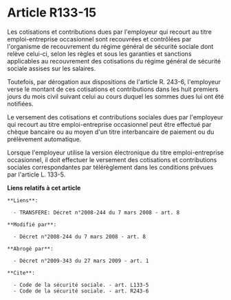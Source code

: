 # Article R133-15

Les cotisations et contributions dues par l'employeur qui recourt au titre emploi-entreprise occasionnel sont recouvrées et
contrôlées par l'organisme de recouvrement du régime général de sécurité sociale dont relève celui-ci, selon les règles et
sous les garanties et sanctions applicables au recouvrement des cotisations du régime général de sécurité sociale assises sur
les salaires. 

Toutefois, par dérogation aux dispositions de l'article R. 243-6, l'employeur verse le montant de ces cotisations et
contributions dans les huit premiers jours du mois civil suivant celui au cours duquel les sommes dues lui ont été
notifiées. 

Le versement des cotisations et contributions sociales dues par l'employeur qui recourt au titre emploi-entreprise
occasionnel peut être effectué par chèque bancaire ou au moyen d'un titre interbancaire de paiement ou du prélèvement
automatique. 

Lorsque l'employeur utilise la version électronique du titre emploi-entreprise occasionnel, il doit effectuer le versement
des cotisations et contributions sociales correspondantes par télérèglement dans les conditions prévues par l'article L.
133-5.

**Liens relatifs à cet article**

	**Liens**:

	  - TRANSFERE: Décret n°2008-244 du 7 mars 2008 - art. 8

	**Modifié par**:

	  - Décret n°2008-244 du 7 mars 2008 - art. 8

	**Abrogé par**:

	  - Décret n°2009-343 du 27 mars 2009 - art. 1

	**Cite**:

	  - Code de la sécurité sociale. - art. L133-5
	  - Code de la sécurité sociale. - art. R243-6
